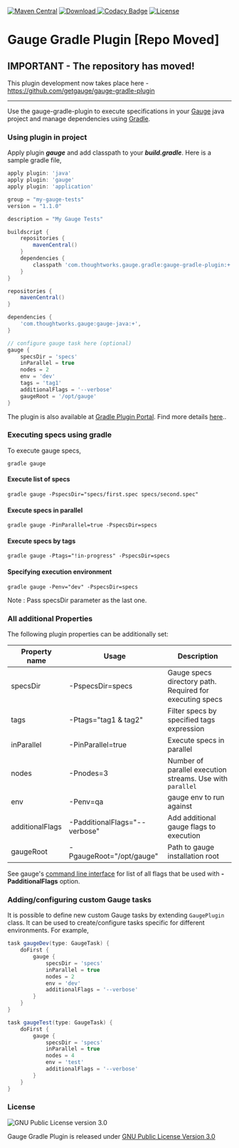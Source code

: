 [![Maven Central](https://img.shields.io/maven-central/v/com.thoughtworks.gauge.gradle/gauge-gradle-plugin.svg)](http://search.maven.org/#search%7Cga%7C1%7Ca%3A%22gauge-gradle-plugin%22)
[![Download](https://api.bintray.com/packages/manupsunny/maven/gauge-gradle-plugin/images/download.svg) ](https://bintray.com/manupsunny/maven/gauge-gradle-plugin/_latestVersion)
[![Codacy Badge](https://api.codacy.com/project/badge/grade/d4d3e7d6c4ce4fa3a79f2790167fd511)](https://www.codacy.com/app/manupsunny/gauge-gradle-plugin)
[![License](http://img.shields.io/:license-gpl3-blue.svg)](https://www.gnu.org/licenses/gpl.txt)


# Gauge Gradle Plugin  [Repo Moved]

## IMPORTANT - The repository has moved!

This plugin development now takes place here - https://github.com/getgauge/gauge-gradle-plugin

---

Use the gauge-gradle-plugin to execute specifications in your [Gauge](https://gauge.org) java project and manage dependencies using [Gradle](http://gradle.org//).

### Using plugin in project

Apply plugin ***gauge*** and add classpath to your ***build.gradle***. Here is a sample gradle file,

````groovy
apply plugin: 'java'
apply plugin: 'gauge'
apply plugin: 'application'

group = "my-gauge-tests"
version = "1.1.0"

description = "My Gauge Tests"

buildscript {
    repositories {
        mavenCentral()
    }
    dependencies {
        classpath 'com.thoughtworks.gauge.gradle:gauge-gradle-plugin:+'
    }
}

repositories {
    mavenCentral()
}

dependencies {
    'com.thoughtworks.gauge:gauge-java:+',
}

// configure gauge task here (optional)
gauge {
    specsDir = 'specs'
    inParallel = true
    nodes = 2
    env = 'dev'
    tags = 'tag1'
    additionalFlags = '--verbose'
    gaugeRoot = '/opt/gauge'
}

````

The plugin is also available at [Gradle Plugin Portal](https://plugins.gradle.org/). Find more details [here](https://plugins.gradle.org/plugin/com.thoughtworks.gauge)..

### Executing specs using gradle
To execute gauge specs,

````
gradle gauge
````

#### Execute list of specs
```
gradle gauge -PspecsDir="specs/first.spec specs/second.spec"
```
#### Execute specs in parallel
```
gradle gauge -PinParallel=true -PspecsDir=specs
```
#### Execute specs by tags
```
gradle gauge -Ptags="!in-progress" -PspecsDir=specs
```
#### Specifying execution environment
```
gradle gauge -Penv="dev" -PspecsDir=specs
```

Note : Pass specsDir parameter as the last one.

### All additional Properties
The following plugin properties can be additionally set:

|Property name|Usage|Description|
|-------------|-----|-----------|
|specsDir| -PspecsDir=specs| Gauge specs directory path. Required for executing specs|
|tags    | -Ptags="tag1 & tag2" |Filter specs by specified tags expression|
|inParallel| -PinParallel=true | Execute specs in parallel|
|nodes    | -Pnodes=3 | Number of parallel execution streams. Use with ```parallel```|
|env      | -Penv=qa  | gauge env to run against  |
|additionalFlags| -PadditionalFlags="--verbose" | Add additional gauge flags to execution|
|gaugeRoot| -PgaugeRoot="/opt/gauge" | Path to gauge installation root|


See gauge's [command line interface](https://manpage.gauge.org/) for list of all flags that be used with **-PadditionalFlags** option.

### Adding/configuring custom Gauge tasks
It is possible to define new custom Gauge tasks by extending `GaugePlugin` class. It can be used to create/configure tasks specific for different environments. For example,

````groovy
task gaugeDev(type: GaugeTask) {
    doFirst {
        gauge {
            specsDir = 'specs'
            inParallel = true
            nodes = 2
            env = 'dev'
            additionalFlags = '--verbose'
        }
    }
}

task gaugeTest(type: GaugeTask) {
    doFirst {
        gauge {
            specsDir = 'specs'
            inParallel = true
            nodes = 4
            env = 'test'
            additionalFlags = '--verbose'
        }
    }
}
````

### License

![GNU Public License version 3.0](http://www.gnu.org/graphics/gplv3-127x51.png)

Gauge Gradle Plugin is released under [GNU Public License Version 3.0](http://www.gnu.org/licenses/gpl-3.0.txt)
